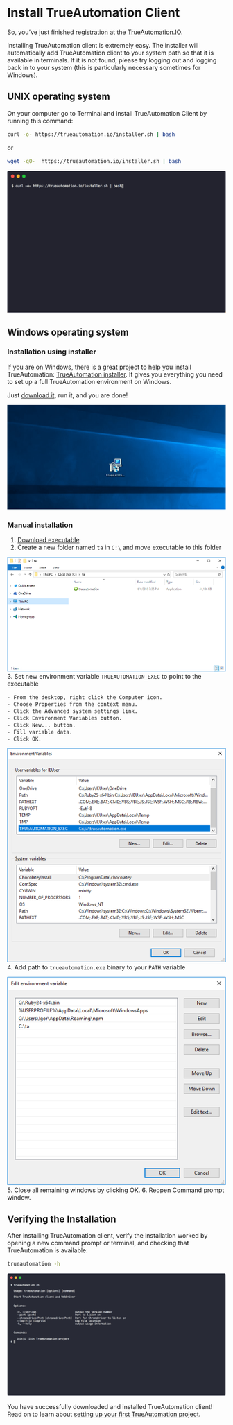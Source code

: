 # Install TrueAutomation Client

So, you’ve just finished [registration](https://app.trueautomation.io/auth/signup) at the [TrueAutomation.IO](https://trueautomation.io/).

Installing TrueAutomation client is extremely easy. The installer will automatically add TrueAutomation client to your system path so that it is available in terminals.
If it is not found, please try logging out and logging back in to your system (this is particularly necessary sometimes for Windows).

## UNIX operating system

On your computer go to Terminal and install TrueAutomation Client by running this command:
```bash
curl -o- https://trueautomation.io/installer.sh | bash
```
or
```bash
wget -qO-  https://trueautomation.io/installer.sh | bash
```
![Unix](_gif/install-unix.gif 'Install process')

## Windows operating system

### Installation using installer

If you are on Windows, there is a great project to help you install TrueAutomation: [TrueAutomation installer](https://trueautomation.io/downloads/trueautomation-setup.exe). 
It gives you everything you need to set up a full TrueAutomation environment on Windows.

Just [download it](https://trueautomation.io/downloads/trueautomation-setup.exe), run it, and you are done!

  ![Windows](_gif/install-windows2.gif 'Windows installer')
### Manual installation

1. [Download executable](https://trueautomation.io/downloads/trueautomation-win.exe)
2. Create a new folder named `ta` in `C:\` and move executable to this folder

  ![Windows executable](_images/windows-executable.png 'Windows executable')
3. Set new environment variable `TRUEAUTOMATION_EXEC` to point to the executable

    - From the desktop, right click the Computer icon.
    - Choose Properties from the context menu.
    - Click the Advanced system settings link.
    - Click Environment Variables button.
    - Click New... button.
    - Fill variable data.
    - Click OK.

  ![New variable](_images/new-var.png 'New variable')
4. Add path to `trueautomation.exe` binary to your `PATH` variable

  ![Update PATH](_images/update-path-var.png 'Update PATH')
5. Close all remaining windows by clicking OK.
6. Reopen Command prompt window.

## Verifying the Installation

After installing TrueAutomation client, verify the installation worked by opening a new command prompt or terminal, and checking that TrueAutomation is available:
```bash
trueautomation -h
```

![Help](_images/ta-help-output.png 'Help output')

You have successfully downloaded and installed TrueAutomation client! Read on to learn about [setting up your first TrueAutomation project](project-setup.md).
